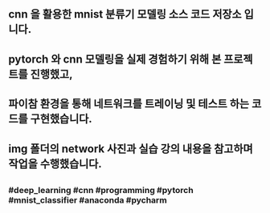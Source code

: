 ##
## cnn 을 활용한 mnist 분류기 모델링 소스 코드 저장소 입니다.
## pytorch 와 cnn 모델링을 실제 경험하기 위해 본 프로젝트를 진행했고,
## 파이참 환경을 통해 네트워크를 트레이닝 및 테스트 하는 코드를 구현했습니다.
## img 폴더의 network 사진과 실습 강의 내용을 참고하며 작업을 수행했습니다.
##
### #deep_learning #cnn #programming #pytorch #mnist_classifier #anaconda #pycharm
##
